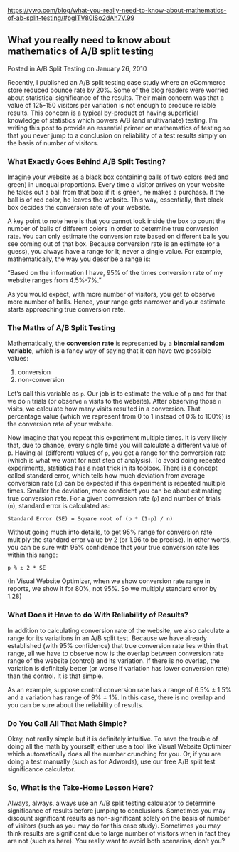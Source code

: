 https://vwo.com/blog/what-you-really-need-to-know-about-mathematics-of-ab-split-testing/#pgITV80ISo2dAh7V.99

## What you really need to know about mathematics of A/B split testing

Posted in A/B Split Testing on January 26, 2010

Recently, I published an A/B split testing case study where an eCommerce store
reduced bounce rate by 20%. Some of the blog readers were worried about
statistical significance of the results. Their main concern was that a value of
125-150 visitors per variation is not enough to produce reliable results. This
concern is a typical by-product of having superficial knowledge of statistics
which powers A/B (and multivariate) testing. I’m writing this post to provide
an essential primer on mathematics of testing so that you never jump to a
conclusion on reliability of a test results simply on the basis of number of
visitors.


### What Exactly Goes Behind A/B Split Testing?

Imagine your website as a black box containing balls of two colors (red and
green) in unequal proportions. Every time a visitor arrives on your website he
takes out a ball from that box: if it is green, he makes a purchase. If the
ball is of red color, he leaves the website. This way, essentially, that black
box decides the conversion rate of your website.

A key point to note here is that you cannot look inside the box to count the
number of balls of different colors in order to determine true conversion rate.
You can only estimate the conversion rate based on different balls you see
coming out of that box. Because conversion rate is an estimate (or a guess),
you always have a range for it; never a single value. For example,
mathematically, the way you describe a range is:

“Based on the information I have, 95% of the times conversion rate of my
website ranges from 4.5%-7%.”

As you would expect, with more number of visitors, you get to observe more
number of balls. Hence, your range gets narrower and your estimate starts
approaching true conversion rate.


### The Maths of A/B Split Testing

Mathematically, the **conversion rate** is represented by a **binomial random
variable**, which is a fancy way of saying that it can have two possible values:

1. conversion
2. non-conversion

Let’s call this variable as `p`. Our job is to estimate the value of `p` and
for that we do `n` trials (or observe `n` visits to the website). After observing
those `n` visits, we calculate how many visits resulted in a conversion. That
percentage value (which we represent from 0 to 1 instead of 0% to 100%) is the
conversion rate of your website.

Now imagine that you repeat this experiment multiple times. It is very likely
that, due to chance, every single time you will calculate a different value of
p. Having all (different) values of `p`, you get a range for the conversion
rate (which is what we want for next step of analysis). To avoid doing repeated
experiments, statistics has a neat trick in its toolbox. There is a concept
called standard error, which tells how much deviation from average conversion
rate (`p`) can be expected if this experiment is repeated multiple times.
Smaller the deviation, more confident you can be about estimating true
conversion rate. For a given conversion rate (`p`) and number of trials (`n`),
standard error is calculated as:

    Standard Error (SE) = Square root of (p * (1-p) / n)

Without going much into details, to get 95% range for conversion rate multiply
the standard error value by 2 (or 1.96 to be precise). In other words, you can
be sure with 95% confidence that your true conversion rate lies within this
range:

    p % ± 2 * SE

(In Visual Website Optimizer, when we show conversion rate range in reports, we
show it for 80%, not 95%. So we multiply standard error by 1.28)


### What Does it Have to do With Reliability of Results?

In addition to calculating conversion rate of the website, we also calculate a
range for its variations in an A/B split test. Because we have already
established (with 95% confidence) that true conversion rate lies within that
range, all we have to observe now is the overlap between conversion rate range
of the website (control) and its variation. If there is no overlap, the
variation is definitely better (or worse if variation has lower conversion
rate) than the control. It is that simple.

As an example, suppose control conversion rate has a range of 6.5% ± 1.5% and a
variation has range of 9% ± 1%. In this case, there is no overlap and you can
be sure about the reliability of results.


### Do You Call All That Math Simple?

Okay, not really simple but it is definitely intuitive. To save the trouble of
doing all the math by yourself, either use a tool like Visual Website Optimizer
which automatically does all the number crunching for you. Or, if you are doing
a test manually (such as for Adwords), use our free A/B split test significance
calculator.


### So, What is the Take-Home Lesson Here?

Always, always, always use an A/B split testing calculator to determine
significance of results before jumping to conclusions. Sometimes you may
discount significant results as non-significant solely on the basis of number
of visitors (such as you may do for this case study). Sometimes you may think
results are significant due to large number of visitors when in fact they are
not (such as here). You really want to avoid both scenarios, don’t you?
